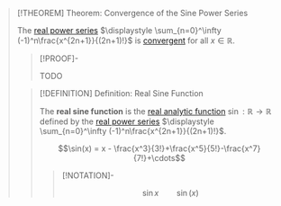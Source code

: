 >[!THEOREM] Theorem: Convergence of the Sine Power Series
>
>The [real power series](../../../Series/Power%20Series/Real%20Power%20Series.md) $\displaystyle \sum_{n=0}^\infty (-1)^n\frac{x^{2n+1}}{(2n+1)!}$ is [convergent](../../../Series/Power%20Series/Convergence%20of%20Power%20Series.md) for all $x \in \mathbb{R}$.
>
>>[!PROOF]-
>>
>>TODO
>>
>
>>[!DEFINITION] Definition: Real Sine Function
>>
>>The **real sine function** is the [real analytic function](../../Real%20Analytic%20Functions/Real%20Analytic%20Function.md) $\sin: \mathbb{R} \to \mathbb{R}$ defined by the [real power series](../../../Series/Power%20Series/Real%20Power%20Series.md) $\displaystyle \sum_{n=0}^\infty (-1)^n\frac{x^{2n+1}}{(2n+1)!}$.
>>
>>$$\sin(x) = x - \frac{x^3}{3!}+\frac{x^5}{5!}-\frac{x^7}{7!}+\cdots$$
>>
>>>[!NOTATION]-
>>>
>>>$$\sin x \qquad \sin (x)$$
>>>
>>
>